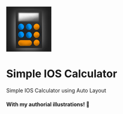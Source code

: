 ![Image](https://raw.githubusercontent.com/joaoipiraja/Simple-IOS-Calculator/master/SimpleCalculator/Assets.xcassets/AppIcon.appiconset/120.png)
# Simple IOS Calculator
Simple IOS Calculator using Auto Layout 
#### With my authorial illustrations! 🎨
